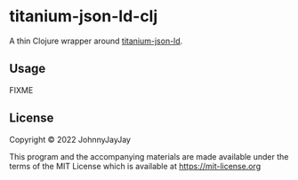 # titanium-json-ld-clj

A thin Clojure wrapper around [titanium-json-ld](https://github.com/filip26/titanium-json-ld).

## Usage

FIXME

## License

Copyright © 2022 JohnnyJayJay

This program and the accompanying materials are made available under the
terms of the MIT License which is available at
https://mit-license.org
